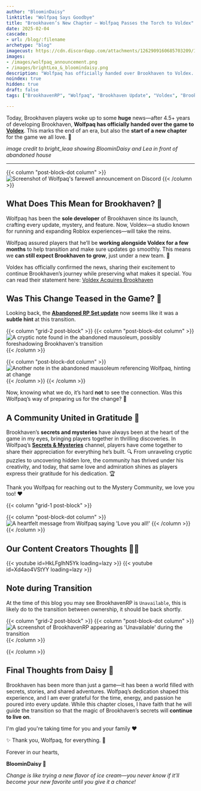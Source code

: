 ```yaml
---
author: "BloominDaisy"
linktitle: "Wolfpaq Says Goodbye"
title: "Brookhaven’s New Chapter – Wolfpaq Passes the Torch to Voldex"
date: 2025-02-04
cascade:
- url: /blog/:filename
archetype: "blog"
imagecust: https://cdn.discordapp.com/attachments/1262909160685703209/1336368749388763208/image.png?ex=67a38de2&is=67a23c62&hm=f1bfb52d280ed09eec8d4057a328b6013b79fe1f52f79bed2bda3b022ce2ec3a&
images:
- /images/wolfpaq_announcement.png
- /images/brightLea_&_bloomindaisy.png
description: "Wolfpaq has officially handed over Brookhaven to Voldex. What does this mean for the game, and was the change hinted at in the Abandoned RP Set update?"
noindex: true
hidden: true
draft: false
tags: ["BrookhavenRP", "Wolfpaq", "Brookhaven Update", "Voldex", "Brookhaven Secrets", "Brookhaven Lore", "Roblox", "RobloxCommunity"]

---
```


Today, Brookhaven players woke up to some **huge** news—after 4.5+ years of developing Brookhaven, **Wolfpaq has officially handed over the game to [Voldex](https://voldex.com/news/voldex-acquires-brookhaven-the-most-visited-game-on-roblox/)**. This marks the end of an era, but also the **start of a new chapter** for the game we all love. 💙 

_image credit to bright_leaa showing BloominDaisy and Lea in front of abandoned house_

---


{{< column "post-block-dot column" >}}
![Screenshot of Wolfpaq's farewell announcement on Discord](/images/blog/wolfpaq_announcement.png)
{{< /column >}}

## **What Does This Mean for Brookhaven?** 🤔  
Wolfpaq has been the **sole developer** of Brookhaven since its launch, crafting every update, mystery, and feature. Now, Voldex—a studio known for running and expanding Roblox experiences—will take the reins.  


Wolfpaq assured players that he’ll be **working alongside Voldex for a few months** to help transition and make sure updates go smoothly. This means we **can still expect Brookhaven to grow**, just under a new team. 🚀  


Voldex has officially confirmed the news, sharing their excitement to continue Brookhaven’s journey while preserving what makes it special. You can read their statement here: [Voldex Acquires Brookhaven](https://voldex.com/news/voldex-acquires-brookhaven-the-most-visited-game-on-roblox/)  


## **Was This Change Teased in the Game?** 👀  
Looking back, the **[Abandoned RP Set update](/blog/abandoned_house_rp_secrets/)** now seems like it was a **subtle hint** at this transition.

{{< column "grid-2 post-block" >}}
{{< column "post-block-dot column" >}}
![A cryptic note found in the abandoned mausoleum, possibly foreshadowing Brookhaven's transition](/images/abandoned_mausoleum/mausoleum_note_by_glowing_chair.png)
{{< /column >}}

{{< column "post-block-dot column" >}}
![Another note in the abandoned mausoleum referencing Wolfpaq, hinting at change](/images/abandoned_mausoleum/mausoleum_wolfpaq_note.png)
{{< /column >}}
{{< /column >}}

Now, knowing what we do, it’s hard **not** to see the connection. Was this Wolfpaq’s way of preparing us for the change? 🤯  

## **A Community United in Gratitude** 💜  
Brookhaven’s **secrets and mysteries** have always been at the heart of the game in my eyes, bringing players together in thrilling discoveries. In Wolfpaq’s **[Secrets & Mysteries](https://discord.com/channels/482308357248647177/870010373976236052/1336358926849015828)** channel, players have come together to share their appreciation for everything he’s built. 🔍 From unraveling cryptic puzzles to uncovering hidden lore, the community has thrived under his creativity, and today, that same love and admiration shines as players express their gratitude for his dedication. 🏆  

Thank you Wolfpaq for reaching out to the Mystery Community, we love you too! :hearts:

{{< column "grid-1 post-block" >}}

{{< column "post-block-dot column" >}}
![A heartfelt message from Wolfpaq saying 'Love you all!'](/images/blog/wolfpaq_love.png)
{{< /column >}}
{{< /column >}}


## Our Content Creators Thoughts 🎥✨


<div class="grid-2 post-vid-dot">
{{< youtube id=HkLFglhN5Yk loading=lazy >}}
{{< youtube id=Xd4ao4VStYY loading=lazy >}}
</div>

## Note during Transition

At the time of this blog you may see BrookhavenRP is `Unavailable`, this is likely do to the transition between ownership, it should be back shortly.

{{< column "grid-2 post-block" >}}
{{< column "post-block-dot column" >}}
![A screenshot of BrookhavenRP appearing as 'Unavailable' during the transition](/images/blog/transition.png)
{{< /column >}}

{{< /column >}}

## **Final Thoughts from Daisy** 🌸  
Brookhaven has been more than just a game—it has been a world filled with secrets, stories, and shared adventures. Wolfpaq’s dedication shaped this experience, and I am ever grateful for the time, energy, and passion he poured into every update. While this chapter closes, I have faith that he will guide the transition so that the magic of Brookhaven’s secrets will **continue to live on**. 

I'm glad you're taking time for you and your family :heart: 

✨ Thank you, Wolfpaq, for everything. 💜

Forever in our hearts,

**BloominDaisy 💜**

_Change is like trying a new flavor of ice cream—you never know if it’ll become your new favorite until you give it a chance!_
